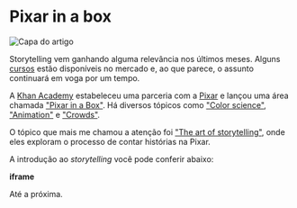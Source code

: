 # Pixar in a box

![Capa do artigo][capa]

Storytelling vem ganhando alguma relevância nos últimos meses. Alguns [cursos](https://www.google.com.br/search?q=curso+storytelling&oq=curso+story&aqs=chrome.2.69i57j69i65j0l4.4117j0j7&sourceid=chrome&ie=UTF-8) estão disponíveis no mercado e, ao que parece, o assunto continuará em voga por um tempo.

A [Khan Academy](https://www.hanacademy.org) estabeleceu uma parceria com a [Pixar](https://www.pixar.com/) e lançou uma área chamada ["Pixar in a Box"](https://www.khanacademy.org/partner-content/pixar). Há diversos tópicos como ["Color science"](https://www.khanacademy.org/partner-content/pixar/color), ["Animation"](https://www.khanacademy.org/partner-content/pixar/animate) e ["Crowds"](https://www.khanacademy.org/partner-content/pixar/crowds).

O tópico que mais me chamou a atenção foi ["The art of storytelling"](https://www.khanacademy.org/partner-content/pixar/storytelling), onde eles exploram o processo de contar histórias na Pixar.

A introdução ao *storytelling* você pode conferir abaixo:

**iframe**

Até a próxima.

[capa]: https://cdn.kastatic.org/ka-perseus-images/5484c83c46cae10e922dcbdfc6c28dfc36cda8bb.png